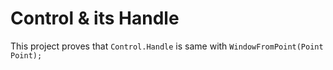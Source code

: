 ﻿# Control & its Handle
This project proves that `Control.Handle` is same with `WindowFromPoint(Point Point);`
